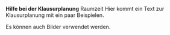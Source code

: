 **Hilfe bei der Klausurplanung** Raumzeit Hier kommt ein Text zur Klausurplanung mit
ein paar Beispielen.

Es können auch Bilder verwendet werden.
